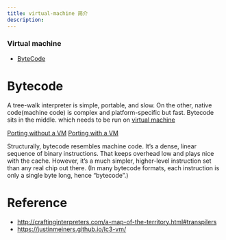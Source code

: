 ```yaml
---
title: virtual-machine 简介
description: 
---
```

### Virtual machine

* [ByteCode](#Bytecode)

# Bytecode

 A tree-walk interpreter is simple, portable, and slow. 
 On the other, native code(machine code) is complex and platform-specific but fast. 
 Bytecode sits in the middle. which needs to be run on [virtual machine](http://craftinginterpreters.com/image/chunks-of-bytecode/phases.png)

[Porting without a VM](https://justinmeiners.github.io/lc3-vm/img/no_vm.gif)
[Porting with a VM](https://justinmeiners.github.io/lc3-vm/img/vm.gif)

 Structurally, bytecode resembles machine code. It’s a dense, linear sequence of binary instructions. That keeps overhead low and plays nice with the cache. However, it’s a much simpler, higher-level instruction set than any real chip out there. (In many bytecode formats, each instruction is only a single byte long, hence “bytecode”.)

# Reference

* http://craftinginterpreters.com/a-map-of-the-territory.html#transpilers
* https://justinmeiners.github.io/lc3-vm/
